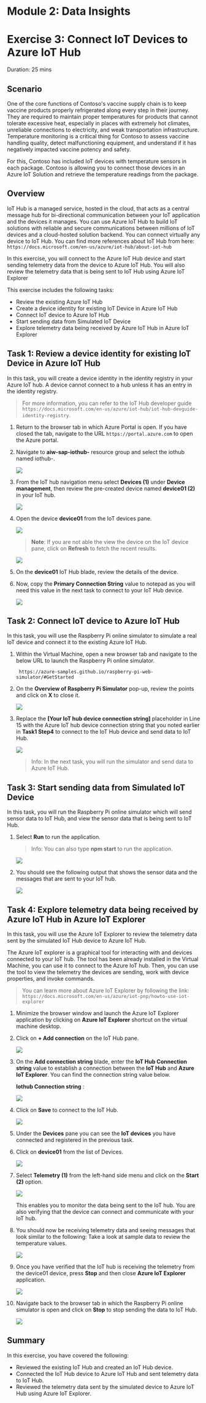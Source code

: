 # Module 2: Data Insights

# Exercise 3: Connect IoT Devices to Azure IoT Hub

Duration: 25 mins

## Scenario
 
One of the core functions of Contoso's vaccine supply chain is to keep vaccine products properly refrigerated along every step in their journey. They are required to maintain proper temperatures for products that cannot tolerate excessive heat, especially in places with extremely hot climates, unreliable connections to electricity, and weak transportation infrastructure. Temperature monitoring is a critical thing for Contoso to assess vaccine handling quality, detect malfunctioning equipment, and understand if it has negatively impacted vaccine potency and safety.

For this, Contoso has included IoT devices with temperature sensors in each package. Contoso is allowing you to connect those devices in an Azure IoT Solution and retrieve the temperature readings from the package.


## Overview

IoT Hub is a managed service, hosted in the cloud, that acts as a central message hub for bi-directional communication between your IoT application and the devices it manages. You can use Azure IoT Hub to build IoT solutions with reliable and secure communications between millions of IoT devices and a cloud-hosted solution backend. You can connect virtually any device to IoT Hub. You can find more references about IoT Hub from here: `https://docs.microsoft.com/en-us/azure/iot-hub/about-iot-hub`

In this exercise, you will connect to the Azure IoT Hub device and start sending telemetry data from the device to Azure IoT Hub. You will also review the telemetry data that is being sent to IoT Hub using Azure IoT Explorer


This exercise includes the following tasks:

  * Review the existing Azure IoT Hub
  * Create a device identity for existing IoT Device in Azure IoT Hub
  * Connect IoT device to Azure IoT Hub
  * Start sending data from Simulated IoT Device
  * Explore telemetry data being received by Azure IoT Hub in Azure IoT Explorer



## Task 1: Review a device identity for existing IoT Device in Azure IoT Hub

In this task, you will create a device identity in the identity registry in your Azure IoT hub. A device cannot connect to a hub unless it has an entry in the identity registry. 

   > For more information, you can refer to the IoT Hub developer guide `https://docs.microsoft.com/en-us/azure/iot-hub/iot-hub-devguide-identity-registry`.


1. Return to the browser tab in which Azure Portal is open. If you have closed the tab, navigate to the URL `https://portal.azure.com` to open the Azure portal.

1. Navigate to **aiw-sap-iothub-<inject key="DeploymentID" />** resource group and select the iothub named iothub-<inject key="DeploymentID" />.

   ![](https://github.com/CloudLabsAI-Azure/AIW-SAP-on-Azure/blob/main/media/M2-Ex2-iothub.png?raw=true)

1. From the IoT hub navigation menu select **Devices (1)** under **Device management**, then review the pre-created device named **device01 (2)** in your IoT hub.

   ![](../media/device01.png)

1. Open the device **device01** from the IoT devices pane.

   ![](../media/selectdevice.png)
   
   > **Note**: If you are not able the view the device on the IoT device pane, click on **Refresh** to fetch the recent results.

      ![](https://github.com/CloudLabsAI-Azure/AIW-SAP-on-Azure/blob/main/media/M2-Ex2-iothubdevice-4.png?raw=true)

1. On the **device01** IoT Hub blade, review the details of the device.
 
1. Now, copy the **Primary Connection String** value to notepad as you will need this value in the next task to connect to your IoT Hub device.

   ![](https://github.com/CloudLabsAI-Azure/AIW-SAP-on-Azure/blob/main/media/M2-Ex2-iothubdevice-3.png?raw=true)

## Task 2: Connect IoT device to Azure IoT Hub

In this task, you will use the Raspberry Pi online simulator to simulate a real IoT device and connect it to the existing Azure IoT Hub.
 
1.  Within the Virtual Machine, open a new browser tab and navigate to the below URL to launch the Raspberry Pi online simulator.
    
    ```
     https://azure-samples.github.io/raspberry-pi-web-simulator/#GetStarted
    ```

1. On the **Overview of Raspberry Pi Simulator** pop-up, review the points and click on **X** to close it.

   ![](https://github.com/CloudLabsAI-Azure/AIW-SAP-on-Azure/blob/main/media/M2-Ex2-simulator-1.png?raw=true)

1. Replace the **[Your IoT hub device connection string]** placeholder in Line 15 with the Azure IoT hub device connection string that you noted earlier in **Task1 Step4** to connect to the IoT Hub device and send data to IoT Hub.

   ![](https://github.com/CloudLabsAI-Azure/AIW-SAP-on-Azure/blob/main/media/M2-Ex2-simulator-2.png?raw=true)
   
   > Info: In the next task, you will run the simulator and send data to Azure IoT Hub.

## Task 3: Start sending data from Simulated IoT Device

In this task, you will run the Raspberry Pi online simulator which will send sensor data to IoT Hub, and view the sensor data that is being sent to IoT Hub. 

1. Select **Run** to run the application.

   > Info: You can also type **npm start** to run the application.

   ![](https://github.com/CloudLabsAI-Azure/AIW-SAP-on-Azure/blob/main/media/M2-Ex2-simulator-3.png?raw=true)

1. You should see the following output that shows the sensor data and the messages that are sent to your IoT hub.

   ![](https://github.com/CloudLabsAI-Azure/AIW-SAP-on-Azure/blob/main/media/M2-Ex2-simulator-4.png?raw=true)

## Task 4: Explore telemetry data being received by Azure IoT Hub in Azure IoT Explorer

In this task, you will use the Azure IoT Explorer to review the telemetry data sent by the simulated IoT Hub device to Azure IoT Hub.

The Azure IoT explorer is a graphical tool for interacting with and devices connected to your IoT hub. The tool has been already installed in the Virtual Machine, you can use it to connect to the Azure IoT hub. Then, you can use the tool to view the telemetry the devices are sending, work with device properties, and invoke commands.

  > You can learn more about Azure IoT Explorer by following the link: `https://docs.microsoft.com/en-us/azure/iot-pnp/howto-use-iot-explorer`

1. Minimize the browser window and launch the Azure IoT Explorer application by clicking on **Azure IoT Explorer** shortcut on the virtual machine desktop.

1. Click on **+ Add connection** on the IoT Hub pane.

   ![](https://github.com/CloudLabsAI-Azure/AIW-SAP-on-Azure/blob/main/media/M2-Ex3-iotexplorer.png?raw=true)

1. On the **Add connection string** blade, enter the **IoT Hub Connection string** value to establish a connection between the **IoT Hub** and **Azure IoT Explorer**. You can find the connection string value below.

    **Iothub Connection string** : <inject key="IotHubConnectionString" />
    
   ![](https://github.com/CloudLabsAI-Azure/AIW-SAP-on-Azure/blob/main/media/M2-Ex3-iotexplorer-1.1.png?raw=true)
       
1. Click on **Save** to connect to the IoT Hub.

   ![](https://github.com/CloudLabsAI-Azure/AIW-SAP-on-Azure/blob/main/media/M2-Ex3-iotexplorer-2.png?raw=true)

1. Under the **Devices** pane you can see the **IoT devices** you have connected and registered in the previous task.

1. Click on **device01** from the list of Devices.

   ![](https://github.com/CloudLabsAI-Azure/AIW-SAP-on-Azure/blob/main/media/M2-Ex3-iotexplorer-3.png?raw=true)

1. Select **Telemetry (1)** from the left-hand side menu and click on the **Start (2)** option.

   ![](https://github.com/CloudLabsAI-Azure/AIW-SAP-on-Azure/blob/main/media/M2-Ex3-iotexplorer-4.png?raw=true)

   This enables you to monitor the data being sent to the IoT hub. You are also verifying that the device can connect and communicate with your IoT hub.

1. You should now be receiving telemetry data and seeing messages that look similar to the following: Take a look at sample data to review the temperature values. 
    
   ![](https://github.com/CloudLabsAI-Azure/AIW-SAP-on-Azure/blob/main/media/M2-Ex3-iotexplorer-5.png?raw=true)
  
1. Once you have verified that the IoT hub is receiving the telemetry from the device01 device, press **Stop** and then close **Azure IoT Explorer** application.

   ![](https://github.com/CloudLabsAI-Azure/AIW-SAP-on-Azure/blob/main/media/M2-Ex3-iotexplorer-6.png?raw=true)
   
1. Navigate back to the browser tab in which the Raspberry Pi online simulator is open and click on **Stop** to stop sending the data to IoT Hub.

   ![](https://github.com/CloudLabsAI-Azure/AIW-SAP-on-Azure/blob/main/media/M2-Ex3-simulator-5.png?raw=true)
   

## Summary

   In this exercise, you have covered the following:
   
   * Reviewed the existing IoT Hub and created an IoT Hub device. 
   * Connected the IoT Hub device to Azure IoT Hub and sent telemetry data to IoT Hub.
   * Reviewed the telemetry data sent by the simulated device to Azure IoT Hub using Azure IoT Explorer. 
